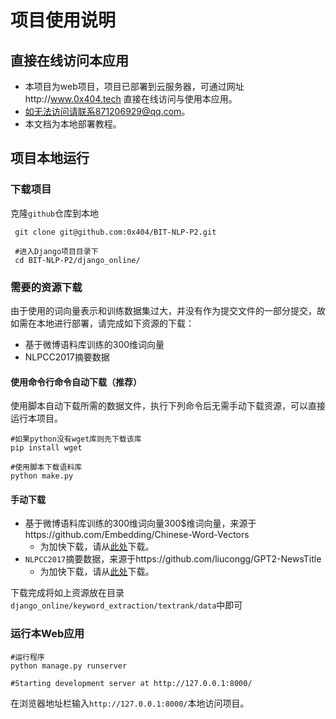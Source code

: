 # 项目使用说明

## 直接在线访问本应用

* 本项目为web项目，项目已部署到云服务器，可通过网址http://www.0x404.tech 直接在线访问与使用本应用。
* 如无法访问请联系871206929@qq.com。
* 本文档为本地部署教程。

## 项目本地运行

### 下载项目

克隆`github`仓库到本地

```shell
 git clone git@github.com:0x404/BIT-NLP-P2.git
 
 #进入Django项目目录下
 cd BIT-NLP-P2/django_online/
```

### 需要的资源下载

由于使用的词向量表示和训练数据集过大，并没有作为提交文件的一部分提交，故如需在本地进行部署，请完成如下资源的下载：

+ 基于微博语料库训练的$300$维词向量
+ NLPCC2017摘要数据

#### 使用命令行命令自动下载（推荐）

使用脚本自动下载所需的数据文件，执行下列命令后无需手动下载资源，可以直接运行本项目。

```shell
#如果python没有wget库则先下载该库
pip install wget

#使用脚本下载语料库
python make.py
```

#### 手动下载

* 基于微博语料库训练的$300$维词向量300$维词向量，来源于https://github.com/Embedding/Chinese-Word-Vectors
  * 为加快下载，请从[此处](http://image-hosting-404.oss-cn-beijing.aliyuncs.com/source/sgns.weibo.word.bz2)下载。
* `NLPCC2017`摘要数据，来源于https://github.com/liucongg/GPT2-NewsTitle
  * 为加快下载，请从[此处](http://image-hosting-404.oss-cn-beijing.aliyuncs.com/source/nlpcc_data.json)下载。

下载完成将如上资源放在目录`django_online/keyword_extraction/textrank/data`中即可

### 运行本Web应用

```shell
#运行程序
python manage.py runserver

#Starting development server at http://127.0.0.1:8000/
```

在浏览器地址栏输入`http://127.0.0.1:8000/`本地访问项目。
